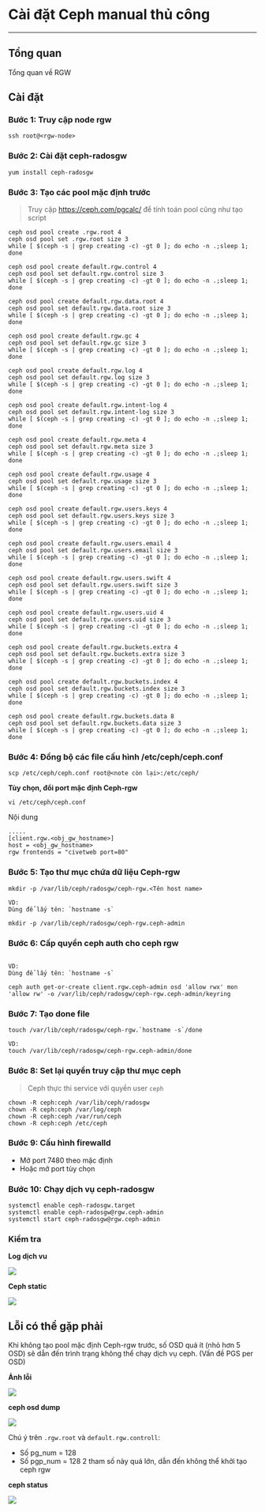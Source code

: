 # Cài đặt Ceph manual thủ công
---
## Tổng quan 
Tổng quan về RGW

## Cài đặt


### Bước 1: Truy cập node rgw
```
ssh root@<rgw-node>
```

### Bước 2: Cài đặt ceph-radosgw
```
yum install ceph-radosgw
```

### Bước 3: Tạo các pool mặc định trước
> Truy cập https://ceph.com/pgcalc/ để tính toán pool cũng như tạo script
```
ceph osd pool create .rgw.root 4
ceph osd pool set .rgw.root size 3
while [ $(ceph -s | grep creating -c) -gt 0 ]; do echo -n .;sleep 1; done

ceph osd pool create default.rgw.control 4
ceph osd pool set default.rgw.control size 3
while [ $(ceph -s | grep creating -c) -gt 0 ]; do echo -n .;sleep 1; done

ceph osd pool create default.rgw.data.root 4
ceph osd pool set default.rgw.data.root size 3
while [ $(ceph -s | grep creating -c) -gt 0 ]; do echo -n .;sleep 1; done

ceph osd pool create default.rgw.gc 4
ceph osd pool set default.rgw.gc size 3
while [ $(ceph -s | grep creating -c) -gt 0 ]; do echo -n .;sleep 1; done

ceph osd pool create default.rgw.log 4
ceph osd pool set default.rgw.log size 3
while [ $(ceph -s | grep creating -c) -gt 0 ]; do echo -n .;sleep 1; done

ceph osd pool create default.rgw.intent-log 4
ceph osd pool set default.rgw.intent-log size 3
while [ $(ceph -s | grep creating -c) -gt 0 ]; do echo -n .;sleep 1; done

ceph osd pool create default.rgw.meta 4
ceph osd pool set default.rgw.meta size 3
while [ $(ceph -s | grep creating -c) -gt 0 ]; do echo -n .;sleep 1; done

ceph osd pool create default.rgw.usage 4
ceph osd pool set default.rgw.usage size 3
while [ $(ceph -s | grep creating -c) -gt 0 ]; do echo -n .;sleep 1; done

ceph osd pool create default.rgw.users.keys 4
ceph osd pool set default.rgw.users.keys size 3
while [ $(ceph -s | grep creating -c) -gt 0 ]; do echo -n .;sleep 1; done

ceph osd pool create default.rgw.users.email 4
ceph osd pool set default.rgw.users.email size 3
while [ $(ceph -s | grep creating -c) -gt 0 ]; do echo -n .;sleep 1; done

ceph osd pool create default.rgw.users.swift 4
ceph osd pool set default.rgw.users.swift size 3
while [ $(ceph -s | grep creating -c) -gt 0 ]; do echo -n .;sleep 1; done

ceph osd pool create default.rgw.users.uid 4
ceph osd pool set default.rgw.users.uid size 3
while [ $(ceph -s | grep creating -c) -gt 0 ]; do echo -n .;sleep 1; done

ceph osd pool create default.rgw.buckets.extra 4
ceph osd pool set default.rgw.buckets.extra size 3
while [ $(ceph -s | grep creating -c) -gt 0 ]; do echo -n .;sleep 1; done

ceph osd pool create default.rgw.buckets.index 4
ceph osd pool set default.rgw.buckets.index size 3
while [ $(ceph -s | grep creating -c) -gt 0 ]; do echo -n .;sleep 1; done

ceph osd pool create default.rgw.buckets.data 8
ceph osd pool set default.rgw.buckets.data size 3
while [ $(ceph -s | grep creating -c) -gt 0 ]; do echo -n .;sleep 1; done
```

### Bước 4: Đồng bộ các file cấu hình /etc/ceph/ceph.conf
```
scp /etc/ceph/ceph.conf root@<note còn lại>:/etc/ceph/
```
__Tùy chọn, đổi port mặc định Ceph-rgw__
```
vi /etc/ceph/ceph.conf
```
Nội dung
```
.....
[client.rgw.<obj_gw_hostname>]
host = <obj_gw_hostname>
rgw frontends = "civetweb port=80"
```

### Bước 5: Tạo thư mục chứa dữ liệu Ceph-rgw
```
mkdir -p /var/lib/ceph/radosgw/ceph-rgw.<Tên host name>

VD:
Dùng để lấy tên: `hostname -s`

mkdir -p /var/lib/ceph/radosgw/ceph-rgw.ceph-admin
```

### Bước 6: Cấp quyền ceph auth cho ceph rgw
```

VD:
Dùng để lấy tên: `hostname -s`

ceph auth get-or-create client.rgw.ceph-admin osd 'allow rwx' mon 'allow rw' -o /var/lib/ceph/radosgw/ceph-rgw.ceph-admin/keyring
```

### Bước 7: Tạo done file
```
touch /var/lib/ceph/radosgw/ceph-rgw.`hostname -s`/done

VD:
touch /var/lib/ceph/radosgw/ceph-rgw.ceph-admin/done
```

### Bước 8: Set lại quyền truy cập thư mục ceph
> Ceph thực thi service với quyền user `ceph`

```
chown -R ceph:ceph /var/lib/ceph/radosgw
chown -R ceph:ceph /var/log/ceph
chown -R ceph:ceph /var/run/ceph
chown -R ceph:ceph /etc/ceph
```

### Bước 9: Cấu hình firewalld
- Mở port 7480 theo mặc định
- Hoặc mở port tùy chọn

### Bước 10: Chạy dịch vụ ceph-radosgw
```
systemctl enable ceph-radosgw.target
systemctl enable ceph-radosgw@rgw.ceph-admin
systemctl start ceph-radosgw@rgw.ceph-admin
```

### Kiểm tra 
__Log dịch vu__

![](images/ceph-install-rgw-1.png)

__Ceph static__

![](images/ceph-install-rgw-2.png)


## Lỗi có thể gặp phải
Khi không tạo pool mặc định Ceph-rgw trước, số OSD quá ít (nhỏ hơn 5 OSD) sẽ dẫn đến trình trạng không thể chạy dịch vụ ceph. (Vấn đề PGS per OSD)

__Ảnh lỗi__

![](images/ceph-install-rgw-3.png)

__ceph osd dump__

![](images/ceph-install-rgw-4.png)

Chú ý trên `.rgw.root` và `default.rgw.controll`:
- Số pg_num = 128
- Số pgp_num = 128
2 tham số này quá lớn, dẫn đến không thể khởi tạo ceph rgw

__ceph status__

![](images/ceph-install-rgw-5.png)